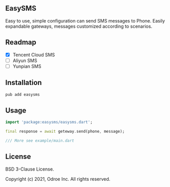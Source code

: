## EasySMS

Easy to use, simple configuration can send SMS messages to Phone. 
Easily expandable gateways, messages customized according to scenarios.

## Readmap

- [x] Tencent Cloud SMS
- [ ] Aliyun SMS
- [ ] Yunpian SMS

## Installation

```bash
pub add easysms
```

## Usage

```dart
import 'package:easysms/easysms.dart';

final response = await geteway.send(phone, message);

/// More see example/main.dart
```

## License

BSD 3-Clause License.

Copyright (c) 2021, Odroe Inc. All rights reserved.

